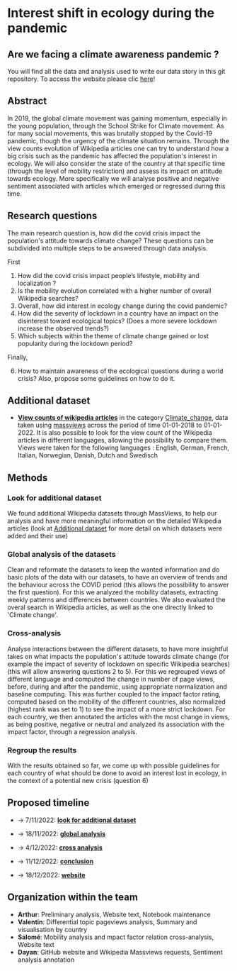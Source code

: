 # Interest shift in ecology during the pandemic
## Are we facing a climate awareness pandemic ?
You will find all the data and analysis used to write our data story in this git repository.
To access the website please clic [here](#https://dayan9265.github.io/climate-change-awereness-pandemic/)!
## Abstract
In 2019, the global climate movement was gaining momentum, especially in the young population, through the School Strike for Climate movement. As for many social movements, this was brutally stopped by the Covid-19 pandemic, though the urgency of the climate situation remains. Through the view counts evolution of Wikipedia articles one can try to understand how a big crisis such as the pandemic has affected the population's interest in ecology. We will also consider the state of the country at that specific time (through the level of mobility restriction) and assess its impact on attitude towards ecology. More specifically we will analyse positive and negative sentiment associated with articles which emerged or regressed during this time. 

## Research questions
The main research question is, how did the covid crisis impact the population's attitude towards climate change? These questions can be subdivided into multiple steps to be answered through data analysis. 

First 

  1. How did the covid crisis impact people’s lifestyle, mobility and localization ?
  2. Is the mobility evolution correlated with a higher number of overall Wikipedia searches?
  3. Overall, how did interest in ecology change during the covid pandemic?
  4. How did the severity of lockdown in a country have an impact on the disinterest toward ecological topics? (Does a more severe lockdown increase the observed trends?) 
  5. Which subjects within the theme of climate change gained or lost popularity during the lockdown period?
 
 Finally,
 
  6. How to maintain awareness of the ecological questions during a world crisis? Also, propose some guidelines on how to do it.

## Additional dataset
*  [**View counts of wikipedia articles**](data/added_data/massviews-20180101-20220101.csv) in the category [Climate_change](https://en.wikipedia.org/wiki/Category:Climate_change), data taken using [massviews](https://pageviews.wmcloud.org/massviews/) across the period of time 01-01-2018 to 01-01-2022. It is also possible to look for the view count of the Wikipedia articles in different languages, allowing the possibility to compare them. <br>
Views were taken for the following languages : English, German, French, Italian, Norwegian, Danish, Dutch and Swedisch

## Methods

### Look for additional dataset

We found additional Wikipedia datasets through MassViews, to help our analysis and have more meaningful information on the detailed Wikipedia articles (look at [Additional dataset](#additional-dataset) for more detail on which datasets were added and their use)

### Global analysis of the datasets

Clean and reformate the datasets to keep the wanted information and do basic plots of the data with our datasets, to have an overview of trends and the behaviour across the COVID period (this allows the possibility to answer the first question). For this we analyzed the mobility datasets, extracting weekly patterns and differences between countries. We also evaluated the overal search in Wikipedia articles, as well as the one directly linked to 'Climate change'.

### Cross-analysis

Analyse interactions between the different datasets, to have more insightful takes on what impacts the population's attitude towards climate change (for example the impact of severity of lockdown on specific Wikipedia searches)(this will allow answering questions 2 to 5). For this we regrouped views of different language and computed the change in number of page views, before, during and after the pandemic, using appropriate normalization and baseline computing. This was further coupled to the impact factor rating, computed based on the mobility of the different countries, also normalized (highest rank was set to 1) to see the impact of a more strict lockdown. 
For each country, we then annotated the articles with the most change in views, as being positive, negative or neutral and analyzed its association with the impact factor, through a regression analysis.

### Regroup the results

With the results obtained so far, we come up with possible guidelines for each country of what should be done to avoid an interest lost in ecology, in the context of a potential new crisis (question 6)

## Proposed timeline

* $\rightarrow$ 7/11/2022: [**look for additional dataset**](#look-for-additional-dataset)

* $\rightarrow$ 18/11/2022: [**global analysis**](#global-analysis-of-the-datasets)

* $\rightarrow$ 4/12/2022: [**cross analysis**](#cross-analysis)

* $\rightarrow$ 11/12/2022: [**conclusion**](#regroup-the-results)

* $\rightarrow$ 18/12/2022: [**website**](#github-site)

## Organization within the team

* **Arthur**:  Preliminary analysis, Website text, Notebook maintenance
* **Valentin**: Differential topic pageviews analysis, Summary and visualisation by country
* **Salomé**: Mobility analysis and mpact factor relation cross-analysis, Website text
* **Dayan**: GitHub website and Wikipedia Massviews requests, Sentiment analysis annotation



